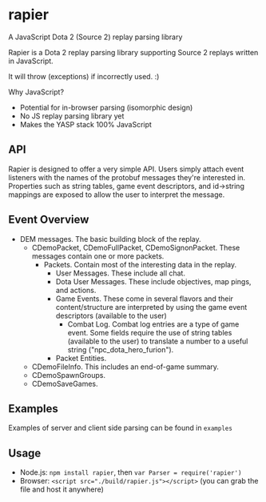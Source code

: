 # rapier
A JavaScript Dota 2 (Source 2) replay parsing library

Rapier is a Dota 2 replay parsing library supporting Source 2 replays written in JavaScript.

It will throw (exceptions) if incorrectly used. :)

Why JavaScript?
* Potential for in-browser parsing (isomorphic design)
* No JS replay parsing library yet
* Makes the YASP stack 100% JavaScript

API
----
Rapier is designed to offer a very simple API.
Users simply attach event listeners with the names of the protobuf messages they're interested in.
Properties such as string tables, game event descriptors, and id->string mappings are exposed to allow the user to interpret the message.

Event Overview
----
* DEM messages.  The basic building block of the replay.
    * CDemoPacket, CDemoFullPacket, CDemoSignonPacket.  These messages contain one or more packets.
        * Packets.  Contain most of the interesting data in the replay.  
            * User Messages.  These include all chat.
            * Dota User Messages.  These include objectives, map pings, and actions.
            * Game Events.  These come in several flavors and their content/structure are interpreted by using the game event descriptors (available to the user)
                * Combat Log.  Combat log entries are a type of game event.  Some fields require the use of string tables (available to the user) to translate a number to a useful string ("npc_dota_hero_furion").
            * Packet Entities.
    * CDemoFileInfo.  This includes an end-of-game summary.
    * CDemoSpawnGroups.
    * CDemoSaveGames.

Examples
----
Examples of server and client side parsing can be found in `examples`

Usage
----
* Node.js: `npm install rapier`, then `var Parser = require('rapier')`
* Browser: `<script src="./build/rapier.js"></script>` (you can grab the file and host it anywhere)